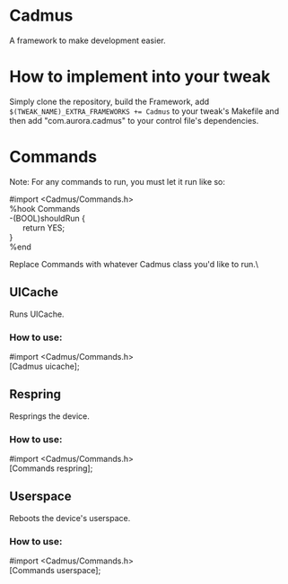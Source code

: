 # Cadmus

A framework to make development easier.

# How to implement into your tweak

Simply clone the repository, build the Framework, add ``$(TWEAK_NAME)_EXTRA_FRAMEWORKS += Cadmus`` to your tweak's Makefile and then add  "com.aurora.cadmus" to your control file's dependencies.

# Commands

Note: For any commands to run, you must let it run like so:

#import <Cadmus/Commands.h>\
%hook Commands\
-(BOOL)shouldRun {\
&nbsp;&nbsp;&nbsp;&nbsp;&nbsp;&nbsp;return YES;\
}\
%end

Replace Commands with whatever Cadmus class you'd like to run.\

## UICache

Runs UICache.

### How to use:

#import <Cadmus/Commands.h>\
[Cadmus uicache];

## Respring

Resprings the device.

### How to use:

#import <Cadmus/Commands.h>\
[Commands respring];

## Userspace

Reboots the device's userspace.

### How to use:

#import <Cadmus/Commands.h>\
[Commands userspace];
